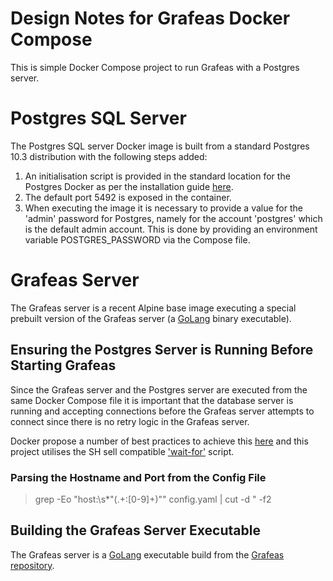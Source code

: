 # Design Notes for Grafeas Docker Compose

This is simple Docker Compose project to run Grafeas with a Postgres server.

# Postgres SQL Server

The Postgres SQL server Docker image is built from a standard Postgres 10.3 distribution with the following steps added:

1. An initialisation script is provided in the standard location for the Postgres Docker as per the installation guide [here](https://hub.docker.com/_/postgres/).
2. The default port 5492 is exposed in the container.
3. When executing the image it is necessary to provide a value for the 'admin' password for Postgres, namely for the account 'postgres' which is the default admin account. This is done by providing an environment variable POSTGRES_PASSWORD via the Compose file.

# Grafeas Server

The Grafeas server is a recent Alpine base image executing a special prebuilt version of the Grafeas server (a [GoLang](https://golang.org/) binary executable).

## Ensuring the Postgres Server is Running Before Starting Grafeas

Since the Grafeas server and the Postgres server are executed from the same Docker Compose file it is important that the database server is running and accepting connections before the Grafeas server attempts to connect since there is no retry logic in the Grafeas server.

Docker propose a number of best practices to achieve this [here](https://docs.docker.com/compose/startup-order/) and this project utilises the SH sell compatible ['wait-for'](https://github.com/eficode/wait-for) script.

### Parsing the Hostname and Port from the Config File

> grep -Eo "host:\s*\"(.+:[0-9]+)\"" config.yaml | cut -d \" -f2

## Building the Grafeas Server Executable

The Grafeas server is a [GoLang](https://golang.org/) executable build from the [Grafeas repository](https://github.com/grafeas/grafeas).